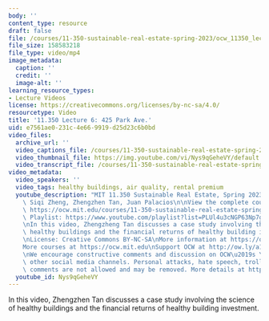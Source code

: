 ```yaml
---
body: ''
content_type: resource
draft: false
file: /courses/11-350-sustainable-real-estate-spring-2023/ocw_11350_lecture06_2023feb28_v2_360p_16_9.mp4
file_size: 158583218
file_type: video/mp4
image_metadata:
  caption: ''
  credit: ''
  image-alt: ''
learning_resource_types:
- Lecture Videos
license: https://creativecommons.org/licenses/by-nc-sa/4.0/
resourcetype: Video
title: '11.350 Lecture 6: 425 Park Ave.'
uid: e7561ae0-231c-4e66-9919-d25d23c6b0bd
video_files:
  archive_url: ''
  video_captions_file: /courses/11-350-sustainable-real-estate-spring-2023/ocw_11350_lecture06_2023feb28_v2_captions.vtt
  video_thumbnail_file: https://img.youtube.com/vi/Nys9qGeheVY/default.jpg
  video_transcript_file: /courses/11-350-sustainable-real-estate-spring-2023/ocw_11350_lecture06_2023feb28_v2_transcript.pdf
video_metadata:
  video_speakers: ''
  video_tags: healthy buildings, air quality, rental premium
  youtube_description: "MIT 11.350 Sustainable Real Estate, Spring 2023\nInstructors:\
    \ Siqi Zheng, Zhengzhen Tan, Juan Palacios\n\nView the complete course (or resource):\
    \ https://ocw.mit.edu/courses/11-350-sustainable-real-estate-spring-2023/\nYouTube\
    \ Playlist: https://www.youtube.com/playlist?list=PLUl4u3cNGP63Np7g0Xtk939LL9OwJ-OuW\n\
    \nIn this video, Zhengzheng Tan discusses a case study involving the science of\
    \ healthy buildings and the financial returns of healthy building investment.\n\
    \nLicense: Creative Commons BY-NC-SA\nMore information at https://ocw.mit.edu/terms\n\
    More courses at https://ocw.mit.edu\nSupport OCW at http://ow.ly/a1If50zVRlQ\n\
    \nWe encourage constructive comments and discussion on OCW\u2019s YouTube and\
    \ other social media channels. Personal attacks, hate speech, trolling, and inappropriate\
    \ comments are not allowed and may be removed. More details at https://ocw.mit.edu/comments."
  youtube_id: Nys9qGeheVY
---
```

In this video, Zhengzhen Tan discusses a case study involving the science of healthy buildings and the financial returns of healthy building investment.